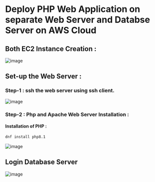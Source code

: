 # Deploy PHP Web Application on separate Web Server and Databse Server on AWS Cloud

## Both EC2 Instance Creation :
![image](https://github.com/rahulchauhan7874/Deploy-Php-web-app-on-separate-web-and-database-server-on-AWS/assets/108551570/40598184-22ca-4d45-ad23-eab32bf40244)


## Set-up the Web Server :
### Step-1 : ssh the web server using ssh client.
![image](https://github.com/rahulchauhan7874/Deploy-Php-web-app-on-separate-web-and-database-server-on-AWS/assets/108551570/e364856d-a3f1-4b5d-9f7c-1352e3ef0a50)

### Step-2 : Php and Apache Web Server Installation :

#### Installation of PHP :

```bash
dnf install php8.1
```
![image](https://github.com/rahulchauhan7874/Deploy-Php-web-app-on-separate-web-and-database-server-on-AWS/assets/108551570/d55558ab-6aaf-428e-b1ff-aaeb9dcef456)







## Login Database Server
![image](https://github.com/rahulchauhan7874/Deploy-Php-web-app-on-separate-web-and-database-server-on-AWS/assets/108551570/8e9814e3-16d9-4696-b85c-8cf2be01febe)



